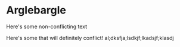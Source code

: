# Arglebargle

Here's some non-conflicting text

Here's some that will definitely conflict! al;dksfja;lsdkjf;lkadsjf;klasdj
